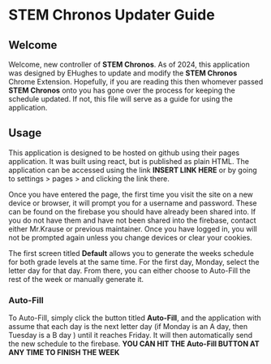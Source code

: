 # **STEM Chronos** Updater Guide

## Welcome

Welcome, new controller of **STEM Chronos**. As of 2024, this application was designed by EHughes to update and modify the **STEM Chronos** Chrome Extension.
Hopefully, if you are reading this then whomever passed **STEM Chronos** onto you has gone over the process for keeping the schedule updated. If not, this file will serve as a guide for using the application.

## Usage

This application is designed to be hosted on github using their pages application. It was built using react, but is published as plain HTML. The application can be accessed using the link **INSERT LINK HERE** or by going to settings > pages > and clicking the link there.

Once you have entered the page, the first time you visit the site on a new device or browser, it will prompt you for a username and password. These can be found on the firebase you should have already been shared into. If you do not have them and have not been shared into the firebase, contact either Mr.Krause or previous maintainer. Once you have logged in, you will not be prompted again unless you change devices or clear your cookies.

The first screen titled **Default** allows you to generate the weeks schedule for both grade levels at the same time. For the first day, Monday, select the letter day for that day. From there, you can either choose to Auto-Fill the rest of the week or manually generate it.

### Auto-Fill

To Auto-Fill, simply click the button titled **Auto-Fill**, and the application with assume that each day is the next letter day (if Monday is an A day, then Tuesday is a B day ) until it reaches Friday. It will then automatically send the new schedule to the firebase. **YOU CAN HIT THE Auto-Fill BUTTON AT ANY TIME TO FINISH THE WEEK**
